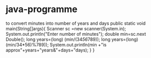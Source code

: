 # java-programme
to convert minutes into number of years and days
public static void main(String[]args){
Scanner sc =new scanner(System.in);
System.out.println("Enter number of minutes");
double min=sc.next Double();
long years=(long) (min/(34*56*789));
long years=(long) (min/34*56)%789));
System.out.println(min +"is approx"+years+"years&"+days+"days);
}
}
